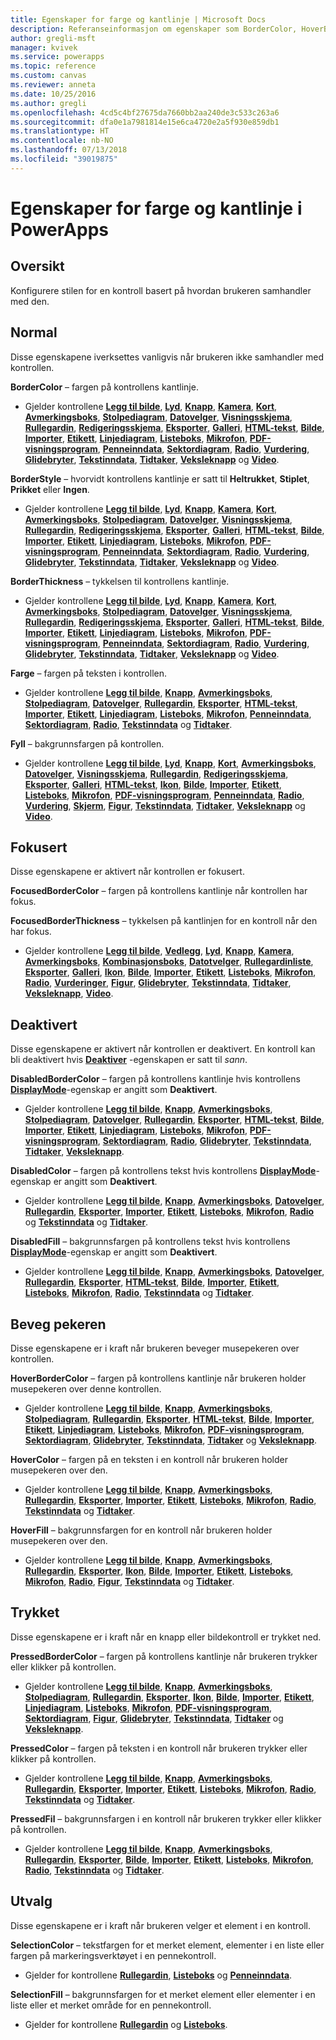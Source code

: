 ```yaml
---
title: Egenskaper for farge og kantlinje | Microsoft Docs
description: Referanseinformasjon om egenskaper som BorderColor, HoverBorderColor og PressedBorderColor
author: gregli-msft
manager: kvivek
ms.service: powerapps
ms.topic: reference
ms.custom: canvas
ms.reviewer: anneta
ms.date: 10/25/2016
ms.author: gregli
ms.openlocfilehash: 4cd5c4bf27675da7660bb2aa240de3c533c263a6
ms.sourcegitcommit: dfa0e1a7981814e15e6ca4720e2a5f930e859db1
ms.translationtype: HT
ms.contentlocale: nb-NO
ms.lasthandoff: 07/13/2018
ms.locfileid: "39019875"
---
```

# <a name="color-and-border-properties-in-powerapps"></a>Egenskaper for farge og kantlinje i PowerApps
## <a name="overview"></a>Oversikt
Konfigurere stilen for en kontroll basert på hvordan brukeren samhandler med den.

## <a name="normal"></a>Normal
Disse egenskapene iverksettes vanligvis når brukeren ikke samhandler med kontrollen.

**BorderColor** – fargen på kontrollens kantlinje.

* Gjelder kontrollene **[Legg til bilde](control-add-picture.md)**, **[Lyd](control-audio-video.md)**, **[Knapp](control-button.md)**, **[Kamera](control-camera.md)**, **[Kort](control-card.md)**, **[Avmerkingsboks](control-check-box.md)**, **[Stolpediagram](control-column-line-chart.md)**, **[Datovelger](control-date-picker.md)**, **[Visningsskjema](control-form-detail.md)**, **[Rullegardin](control-drop-down.md)**, **[Redigeringsskjema](control-form-detail.md)**, **[Eksporter](control-export-import.md)**, **[Galleri](control-gallery.md)**, **[HTML-tekst](control-html-text.md)**, **[Bilde](control-image.md)**, **[Importer](control-export-import.md)**, **[Etikett](control-text-box.md)**, **[Linjediagram](control-column-line-chart.md)**, **[Listeboks](control-list-box.md)**, **[Mikrofon](control-microphone.md)**, **[PDF-visningsprogram](control-pdf-viewer.md)**, **[Penneinndata](control-pen-input.md)**, **[Sektordiagram](control-pie-chart.md)**, **[Radio](control-radio.md)**, **[Vurdering](control-rating.md)**, **[Glidebryter](control-slider.md)**, **[Tekstinndata](control-text-input.md)**, **[Tidtaker](control-timer.md)**, **[Veksleknapp](control-toggle.md)** og **[Video](control-audio-video.md)**.

**BorderStyle** – hvorvidt kontrollens kantlinje er satt til **Heltrukket**, **Stiplet**, **Prikket** eller **Ingen**.

* Gjelder kontrollene **[Legg til bilde](control-add-picture.md)**, **[Lyd](control-audio-video.md)**, **[Knapp](control-button.md)**, **[Kamera](control-camera.md)**, **[Kort](control-card.md)**, **[Avmerkingsboks](control-check-box.md)**, **[Stolpediagram](control-column-line-chart.md)**, **[Datovelger](control-date-picker.md)**, **[Visningsskjema](control-form-detail.md)**, **[Rullegardin](control-drop-down.md)**, **[Redigeringsskjema](control-form-detail.md)**, **[Eksporter](control-export-import.md)**, **[Galleri](control-gallery.md)**, **[HTML-tekst](control-html-text.md)**, **[Bilde](control-image.md)**, **[Importer](control-export-import.md)**, **[Etikett](control-text-box.md)**, **[Linjediagram](control-column-line-chart.md)**, **[Listeboks](control-list-box.md)**, **[Mikrofon](control-microphone.md)**, **[PDF-visningsprogram](control-pdf-viewer.md)**, **[Penneinndata](control-pen-input.md)**, **[Sektordiagram](control-pie-chart.md)**, **[Radio](control-radio.md)**, **[Vurdering](control-rating.md)**, **[Glidebryter](control-slider.md)**, **[Tekstinndata](control-text-input.md)**, **[Tidtaker](control-timer.md)**, **[Veksleknapp](control-toggle.md)** og **[Video](control-audio-video.md)**.

**BorderThickness** – tykkelsen til kontrollens kantlinje.

* Gjelder kontrollene **[Legg til bilde](control-add-picture.md)**, **[Lyd](control-audio-video.md)**, **[Knapp](control-button.md)**, **[Kamera](control-camera.md)**, **[Kort](control-card.md)**, **[Avmerkingsboks](control-check-box.md)**, **[Stolpediagram](control-column-line-chart.md)**, **[Datovelger](control-date-picker.md)**, **[Visningsskjema](control-form-detail.md)**, **[Rullegardin](control-drop-down.md)**, **[Redigeringsskjema](control-form-detail.md)**, **[Eksporter](control-export-import.md)**, **[Galleri](control-gallery.md)**, **[HTML-tekst](control-html-text.md)**, **[Bilde](control-image.md)**, **[Importer](control-export-import.md)**, **[Etikett](control-text-box.md)**, **[Linjediagram](control-column-line-chart.md)**, **[Listeboks](control-list-box.md)**, **[Mikrofon](control-microphone.md)**, **[PDF-visningsprogram](control-pdf-viewer.md)**, **[Penneinndata](control-pen-input.md)**, **[Sektordiagram](control-pie-chart.md)**, **[Radio](control-radio.md)**, **[Vurdering](control-rating.md)**, **[Glidebryter](control-slider.md)**, **[Tekstinndata](control-text-input.md)**, **[Tidtaker](control-timer.md)**, **[Veksleknapp](control-toggle.md)** og **[Video](control-audio-video.md)**.

**Farge** – fargen på teksten i kontrollen.

* Gjelder kontrollene **[Legg til bilde](control-add-picture.md)**, **[Knapp](control-button.md)**, **[Avmerkingsboks](control-check-box.md)**, **[Stolpediagram](control-column-line-chart.md)**, **[Datovelger](control-date-picker.md)**, **[Rullegardin](control-drop-down.md)**, **[Eksporter](control-export-import.md)**, **[HTML-tekst](control-html-text.md)**, **[Importer](control-export-import.md)**, **[Etikett](control-text-box.md)**, **[Linjediagram](control-column-line-chart.md)**, **[Listeboks](control-list-box.md)**, **[Mikrofon](control-microphone.md)**, **[Penneinndata](control-pen-input.md)**, **[Sektordiagram](control-pie-chart.md)**, **[Radio](control-radio.md)**, **[Tekstinndata](control-text-input.md)** og **[Tidtaker](control-timer.md)**.

**Fyll** – bakgrunnsfargen på kontrollen.

* Gjelder kontrollene **[Legg til bilde](control-add-picture.md)**, **[Lyd](control-audio-video.md)**, **[Knapp](control-button.md)**, **[Kort](control-card.md)**, **[Avmerkingsboks](control-check-box.md)**, **[Datovelger](control-date-picker.md)**, **[Visningsskjema](control-form-detail.md)**, **[Rullegardin](control-drop-down.md)**, **[Redigeringsskjema](control-form-detail.md)**, **[Eksporter](control-export-import.md)**, **[Galleri](control-gallery.md)**, **[HTML-tekst](control-html-text.md)**, **[Ikon](control-shapes-icons.md)**, **[Bilde](control-image.md)**, **[Importer](control-export-import.md)**, **[Etikett](control-text-box.md)**, **[Listeboks](control-list-box.md)**, **[Mikrofon](control-microphone.md)**, **[PDF-visningsprogram](control-pdf-viewer.md)**, **[Penneinndata](control-pen-input.md)**, **[Radio](control-radio.md)**, **[Vurdering](control-rating.md)**, **[Skjerm](control-screen.md)**, **[Figur](control-shapes-icons.md)**, **[Tekstinndata](control-text-input.md)**, **[Tidtaker](control-timer.md)**, **[Veksleknapp](control-toggle.md)** og **[Video](control-audio-video.md)**.

## <a name="focused"></a>Fokusert
Disse egenskapene er aktivert når kontrollen er fokusert.

**FocusedBorderColor** – fargen på kontrollens kantlinje når kontrollen har fokus.

**FocusedBorderThickness** – tykkelsen på kantlinjen for en kontroll når den har fokus.

* Gjelder kontrollene **[Legg til bilde](control-add-picture.md)**, **[Vedlegg](control-attachments.md)**, **[Lyd](control-audio-video.md)**, **[Knapp](control-button.md)**, **[Kamera](control-camera.md)**, **[Avmerkingsboks](control-check-box.md)**, **[Kombinasjonsboks](control-combo-box.md)**, **[Datotvelger](control-date-picker.md)**, **[Rullegardinliste](control-drop-down.md)**, **[Eksporter](control-export-import.md)**, **[Galleri](control-gallery.md)**, **[Ikon](control-shapes-icons.md)**, **[Bilde](control-image.md)**, **[Importer](control-export-import.md)**, **[Etikett](control-text-box.md)**, **[Listeboks](control-list-box.md)**, **[Mikrofon](control-microphone.md)**, **[Radio](control-radio.md)**, **[Vurderinger](control-rating.md)**, **[Figur](control-shapes-icons.md)**, **[Glidebryter](control-slider.md)**, **[Tekstinndata](control-text-input.md)**, **[Tidtaker](control-timer.md)**, **[Veksleknapp](control-toggle.md)**, **[Video](control-audio-video.md)**.

## <a name="disabled"></a>Deaktivert
Disse egenskapene er aktivert når kontrollen er deaktivert.  En kontroll kan bli deaktivert hvis **[Deaktiver](properties-core.md)** -egenskapen er satt til *sann*.

**DisabledBorderColor** – fargen på kontrollens kantlinje hvis kontrollens **[DisplayMode](properties-core.md)**-egenskap er angitt som **Deaktivert**.

* Gjelder kontrollene **[Legg til bilde](control-add-picture.md)**, **[Knapp](control-button.md)**, **[Avmerkingsboks](control-check-box.md)**, **[Stolpediagram](control-column-line-chart.md)**, **[Datovelger](control-date-picker.md)**, **[Rullegardin](control-drop-down.md)**, **[Eksporter](control-export-import.md)**, **[HTML-tekst](control-html-text.md)**, **[Bilde](control-image.md)**, **[Importer](control-export-import.md)**, **[Etikett](control-text-box.md)**, **[Linjediagram](control-column-line-chart.md)**, **[Listeboks](control-list-box.md)**, **[Mikrofon](control-microphone.md)**, **[PDF-visningsprogram](control-pdf-viewer.md)**, **[Sektordiagram](control-pie-chart.md)**, **[Radio](control-radio.md)**, **[Glidebryter](control-slider.md)**, **[Tekstinndata](control-text-input.md)**, **[Tidtaker](control-timer.md)**, **[Veksleknapp](control-toggle.md)**.

**DisabledColor** – fargen på kontrollens tekst hvis kontrollens **[DisplayMode](properties-core.md)**-egenskap er angitt som **Deaktivert**.

* Gjelder kontrollene **[Legg til bilde](control-add-picture.md)**, **[Knapp](control-button.md)**, **[Avmerkingsboks](control-check-box.md)**, **[Datovelger](control-date-picker.md)**, **[Rullegardin](control-drop-down.md)**, **[Eksporter](control-export-import.md)**, **[Importer](control-export-import.md)**, **[Etikett](control-text-box.md)**, **[Listeboks](control-list-box.md)**, **[Mikrofon](control-microphone.md)**, **[Radio](control-radio.md)** og **[Tekstinndata](control-text-input.md)** og **[Tidtaker](control-timer.md)**.

**DisabledFill** – bakgrunnsfargen på kontrollens tekst hvis kontrollens **[DisplayMode](properties-core.md)**-egenskap er angitt som **Deaktivert**.

* Gjelder kontrollene **[Legg til bilde](control-add-picture.md)**, **[Knapp](control-button.md)**, **[Avmerkingsboks](control-check-box.md)**, **[Datovelger](control-date-picker.md)**, **[Rullegardin](control-drop-down.md)**, **[Eksporter](control-export-import.md)**, **[HTML-tekst](control-html-text.md)**, **[Bilde](control-image.md)**, **[Importer](control-export-import.md)**, **[Etikett](control-text-box.md)**, **[Listeboks](control-list-box.md)**, **[Mikrofon](control-microphone.md)**, **[Radio](control-radio.md)**, **[Tekstinndata](control-text-input.md)** og **[Tidtaker](control-timer.md)**.

## <a name="hover"></a>Beveg pekeren
Disse egenskapene er i kraft når brukeren beveger musepekeren over kontrollen.

**HoverBorderColor** – fargen på kontrollens kantlinje når brukeren holder musepekeren over denne kontrollen.

* Gjelder kontrollene **[Legg til bilde](control-add-picture.md)**, **[Knapp](control-button.md)**, **[Avmerkingsboks](control-check-box.md)**, **[Stolpediagram](control-column-line-chart.md)**, **[Rullegardin](control-drop-down.md)**, **[Eksporter](control-export-import.md)**, **[HTML-tekst](control-html-text.md)**, **[Bilde](control-image.md)**, **[Importer](control-export-import.md)**, **[Etikett](control-text-box.md)**, **[Linjediagram](control-column-line-chart.md)**, **[Listeboks](control-list-box.md)**, **[Mikrofon](control-microphone.md)**, **[PDF-visningsprogram](control-pdf-viewer.md)**, **[Sektordiagram](control-pie-chart.md)**, **[Glidebryter](control-slider.md)**, **[Tekstinndata](control-text-input.md)**, **[Tidtaker](control-timer.md)** og **[Veksleknapp](control-toggle.md)**.

**HoverColor** – fargen på en teksten i en kontroll når brukeren holder musepekeren over den.

* Gjelder kontrollene **[Legg til bilde](control-add-picture.md)**, **[Knapp](control-button.md)**, **[Avmerkingsboks](control-check-box.md)**, **[Rullegardin](control-drop-down.md)**, **[Eksporter](control-export-import.md)**, **[Importer](control-export-import.md)**, **[Etikett](control-text-box.md)**, **[Listeboks](control-list-box.md)**, **[Mikrofon](control-microphone.md)**, **[Radio](control-radio.md)**, **[Tekstinndata](control-text-input.md)** og **[Tidtaker](control-timer.md)**.

**HoverFill** – bakgrunnsfargen for en kontroll når brukeren holder musepekeren over den.

* Gjelder kontrollene **[Legg til bilde](control-add-picture.md)**, **[Knapp](control-button.md)**, **[Avmerkingsboks](control-check-box.md)**, **[Rullegardin](control-drop-down.md)**, **[Eksporter](control-export-import.md)**, **[Ikon](control-shapes-icons.md)**, **[Bilde](control-image.md)**, **[Importer](control-export-import.md)**, **[Etikett](control-text-box.md)**, **[Listeboks](control-list-box.md)**, **[Mikrofon](control-microphone.md)**, **[Radio](control-radio.md)**, **[Figur](control-shapes-icons.md)**, **[Tekstinndata](control-text-input.md)** og **[Tidtaker](control-timer.md)**.

## <a name="pressed"></a>Trykket
Disse egenskapene er i kraft når en knapp eller bildekontroll er trykket ned.

**PressedBorderColor** – fargen på kontrollens kantlinje når brukeren trykker eller klikker på kontrollen.

* Gjelder kontrollene **[Legg til bilde](control-add-picture.md)**, **[Knapp](control-button.md)**, **[Avmerkingsboks](control-check-box.md)**, **[Stolpediagram](control-column-line-chart.md)**, **[Rullegardin](control-drop-down.md)**, **[Eksporter](control-export-import.md)**, **[Ikon](control-shapes-icons.md)**, **[Bilde](control-image.md)**, **[Importer](control-export-import.md)**, **[Etikett](control-text-box.md)**, **[Linjediagram](control-column-line-chart.md)**, **[Listeboks](control-list-box.md)**, **[Mikrofon](control-microphone.md)**, **[PDF-visningsprogram](control-pdf-viewer.md)**, **[Sektordiagram](control-pie-chart.md)**, **[Figur](control-shapes-icons.md)**, **[Glidebryter](control-slider.md)**, **[Tekstinndata](control-text-input.md)**, **[Tidtaker](control-timer.md)** og **[Veksleknapp](control-toggle.md)**.

**PressedColor** – fargen på teksten i en kontroll når brukeren trykker eller klikker på kontrollen.

* Gjelder kontrollene **[Legg til bilde](control-add-picture.md)**, **[Knapp](control-button.md)**, **[Avmerkingsboks](control-check-box.md)**, **[Rullegardin](control-drop-down.md)**, **[Eksporter](control-export-import.md)**, **[Importer](control-export-import.md)**, **[Etikett](control-text-box.md)**, **[Listeboks](control-list-box.md)**, **[Mikrofon](control-microphone.md)**, **[Radio](control-radio.md)**, **[Tekstinndata](control-text-input.md)** og **[Tidtaker](control-timer.md)**.

**PressedFil** – bakgrunnsfargen i en kontroll når brukeren trykker eller klikker på kontrollen.

* Gjelder kontrollene **[Legg til bilde](control-add-picture.md)**, **[Knapp](control-button.md)**, **[Avmerkingsboks](control-check-box.md)**, **[Rullegardin](control-drop-down.md)**, **[Eksporter](control-export-import.md)**, **[Bilde](control-image.md)**, **[Importer](control-export-import.md)**, **[Etikett](control-text-box.md)**, **[Listeboks](control-list-box.md)**, **[Mikrofon](control-microphone.md)**, **[Radio](control-radio.md)**, **[Tekstinndata](control-text-input.md)** og **[Tidtaker](control-timer.md)**.

## <a name="selection"></a>Utvalg
Disse egenskapene er i kraft når brukeren velger et element i en kontroll.

**SelectionColor** – tekstfargen for et merket element, elementer i en liste eller fargen på markeringsverktøyet i en pennekontroll.

* Gjelder for kontrollene **[Rullegardin](control-drop-down.md)**, **[Listeboks](control-list-box.md)** og **[Penneinndata](control-pen-input.md)**.

**SelectionFill** – bakgrunnsfargen for et merket element eller elementer i en liste eller et merket område for en pennekontroll.

* Gjelder for kontrollene **[Rullegardin](control-drop-down.md)** og **[Listeboks](control-list-box.md)**.

